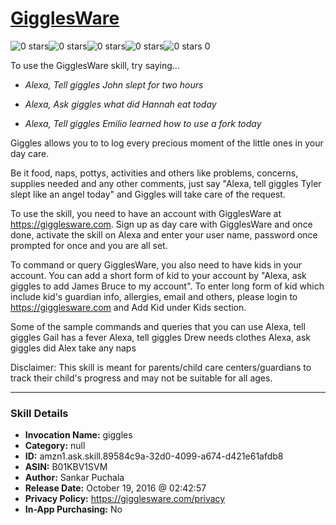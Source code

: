 # [GigglesWare](http://alexa.amazon.com/#skills/amzn1.ask.skill.89584c9a-32d0-4099-a674-d421e61afdb8)
![0 stars](../../images/ic_star_border_black_18dp_1x.png)![0 stars](../../images/ic_star_border_black_18dp_1x.png)![0 stars](../../images/ic_star_border_black_18dp_1x.png)![0 stars](../../images/ic_star_border_black_18dp_1x.png)![0 stars](../../images/ic_star_border_black_18dp_1x.png) 0

To use the GigglesWare skill, try saying...

* *Alexa, Tell giggles John slept for two hours*

* *Alexa, Ask giggles what did Hannah eat today*

* *Alexa, Tell giggles Emilio learned how to use a fork today*

Giggles allows you to to log every precious moment of the little ones in your day care. 

Be it food, naps, pottys, activities and others like problems, concerns, supplies needed and any other comments, just say "Alexa, tell giggles  Tyler slept like an angel today" and Giggles will take care of the request.

To use the skill, you need to have an account with GigglesWare at https://gigglesware.com. Sign up as day care with GigglesWare and once done, activate the skill on Alexa and enter your user name, password once prompted for once and you are all set.

To command or query GigglesWare, you also need to have kids in your account. You can add a short form of kid to your account by "Alexa, ask giggles to add James Bruce to my account". To enter long form of kid which include kid's guardian info, allergies, email and others, please login to https://gigglesware.com and Add  Kid under Kids section.

Some of the sample commands and queries that you can use
Alexa, tell giggles Gail has a fever
Alexa, tell giggles Drew needs clothes
Alexa, ask giggles did Alex take any naps

Disclaimer: This skill is meant for parents/child care centers/guardians to track their child's progress and may not be suitable for all ages.

***

### Skill Details

* **Invocation Name:** giggles
* **Category:** null
* **ID:** amzn1.ask.skill.89584c9a-32d0-4099-a674-d421e61afdb8
* **ASIN:** B01KBV1SVM
* **Author:** Sankar Puchala
* **Release Date:** October 19, 2016 @ 02:42:57
* **Privacy Policy:** https://gigglesware.com/privacy
* **In-App Purchasing:** No

